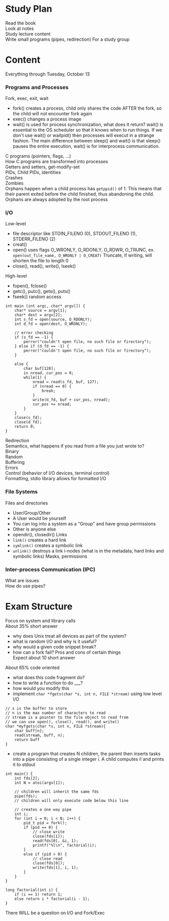 # Study Plan
Read the book  
Look at notes  
Study lecture content  
Write small programs (pipes, redirection)
For a study group  

# Content
Everything through Tuesday, October 13

### Programs and Processes
Fork, exec, exit, wait  
- fork() creates a process, child only shares the code AFTER the fork, so the child will not encounter fork again
- exec() changes a process image
- wait() is used for process synchronization, what does it return? wait() is essential to the OS scheduler so that it knows when to run things. If we don't use wait() or waitpid() then processes will execut in a strange fashion. The main difference between sleep() and wait() is that sleep() pauses the entire execution, wait() is for interprocess communication.
  
C programs (pointers, flags, ...)  
How C programs are transformed into processes  
Getters and setters, get-modify-set  
PIDs, Child PIDs, identities  
Crashes  
Zombies  
Orphans happen when a child process has ```getppid()``` of 1. This means that their parent exited before the child finished, thus abandoning the child. Orphans are always adopted by the root process

### I/O
Low-level
- file descriptor like STDIN_FILENO (0), STDOUT_FILENO (1), STDERR_FILENO (2)
- creat()
- open() uses flags O_WRONLY, O_RDONLY, O_RDWR, O_TRUNC, ex. ```open(out_file_name, O_WRONLY | O_CREAT)``` Truncate, if writing, will shorten the file to length 0
- close(), read(), write(), lseek()  
  
High-level
- fopen(), fclose()
- getc(), putc(), gets(), puts()
- fseek() random access  
  
```
int main (int argc, char* argv[]) {
	char* source = argv[1];
	char* dest = argv[2];
	int s_fd = open(source, O_RDONLY);
	int d_fd = open(dest, O_WRONLY);
	
	// error checking
	if (s_fd == -1) {
		perror("couldn't open file, no such file or firectory");
	} else if (d_fd == -1) {
		perror("couldn't open file, no such file or firectory");
	}

	else {
		char buf[128];
		in nread, cur_pos = 0;
		while(1) {
			nread = read(s_fd, buf, 127);
			if (nread == 0) {
				break;
			}
			write(d_fd, buf + cur_pos, nread);
			cur_pos += nread;
		}
	}
	close(s_fd);
	close(d_fd);
	return 0;
}
```
Redirection  
Semantics, what happens if you read from a file you just wrote to?  
Binary  
Random  
Buffering  
Errors  
Control (behavior of I/O devices, terminal control)  
Formatting, stdio library allows for formatted I/O

### File Systems
Files and directories  
- User/Group/Other
- A User would be yourself
- You can log into a system as a "Group" and have group permissions
- Other is anyone else
- opendir(), closedir()
Links  
- ```link()``` creates a hard link
- ```symlink()``` creates a symbolic link
- ```unlink()``` destroys a link
i-nodes (what is in the metadata, hard links and symbolic links)
Masks, permissions

### Inter-process Communication (IPC)
What are issues  
How do use pipes?  

# Exam Structure
Focus on system and library calls  
About 35% short answer  
- why does Unix treat all devices as part of the system?
- what is random I/O and why is it useful?
- why would a given code snippet break?
- how can a fork fail?
Pros and cons of certain things  
Expect about 10 short answer
  
About 65% code oriented
- what does this code fragment do?
- how to write a function to do ___?
- how would you modify this
- implement ```char *fgets(char *s, int n, FILE *stream)``` using low level I/O
```
// s is the buffer to store
// n is the max number of characters to read
// stream is a pointer to the file object to read from
// we can use open(), close(), read(), and write()
char *myfgets(char *s, int n, FILE *stream){
	char buff[n];
	read(stream, buff, n);
	return buff
}
```
- create a program that creates N children, the parent then inserts tasks into a pipe consisting of a single integer i. A child computes i! and prints it to stdout  
```
int main() {
	int fds[2];
	int N = atoi(argv[1]);

	// children will inherit the same fds
	pipe(fds);
	// children will only execute code below this line

	// creates a one way pipe
	int i;
	for (int i = 0; i < N; i++) {
		pid_t pid = fork();
		if (pid == 0) {
			// close write
			close(fds[1]);
			read(fds[0], &i, 1);
			printf("%l\n", factorial(i);
		}
		else if (pid > 0) {
			// close read
			close(fds[0]);
			write(fds[1], i, 1);
		}
	}
}

long factorial(int i) {
	if (i == 1) return 1;
	else return i * factorial(i - 1);
}
```
  
There WILL be a question on I/O and Fork/Exec
